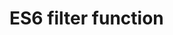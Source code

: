 # ES6 filter function 

[Code sandbox]:(https://codesandbox.io/s/es6-filter-en-c9mp7u?file=/src/index.js)